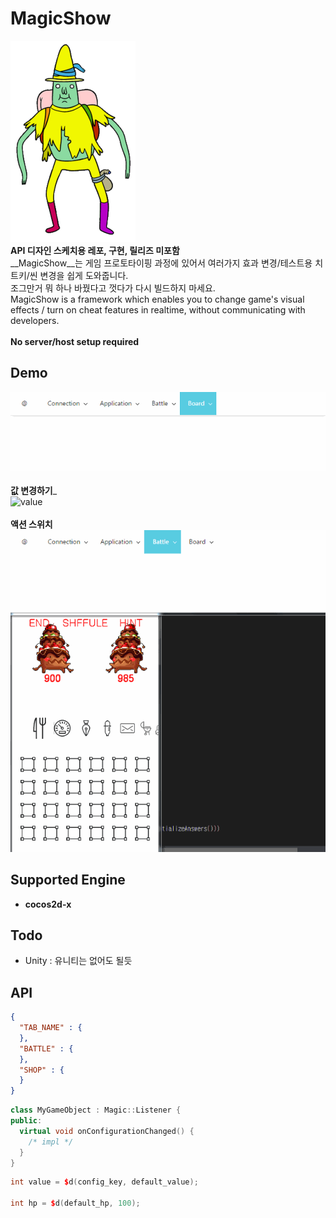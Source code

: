 MagicShow
====
![magicman](img/magicman.png)
<br>
__API 디자인 스케치용 레포, 구현, 릴리즈 미포함__
<br>
__MagicShow__는 게임 프로토타이핑 과정에 있어서 여러가지 효과 변경/테스트용 치트키/씬 변경을 쉽게 도와줍니다.<br>
조그만거 뭐 하나 바꿨다고 껏다가 다시 빌드하지 마세요.
<br>
MagicShow is a framework which enables you to change game's visual effects / turn on cheat features in realtime, without communicating with developers.
<Br>
<br>
__No server/host setup required__

Demo
----
![ui](img/ui.gif)
<br><br>
__값 변경하기___<br>
![value](img/value.gif)
<br><br>
__액션 스위치__<br>
![switch](img/switch.gif)

Supported Engine
----
* __cocos2d-x__

Todo
----
* Unity : 유니티는 없어도 될듯

API
----
```json
{
  "TAB_NAME" : {
  },
  "BATTLE" : {
  },
  "SHOP" : {
  }
}
```

```cpp
class MyGameObject : Magic::Listener {
public:
  virtual void onConfigurationChanged() {
    /* impl */
  }
}
```

```cpp
int value = $d(config_key, default_value);

int hp = $d(default_hp, 100);
```
